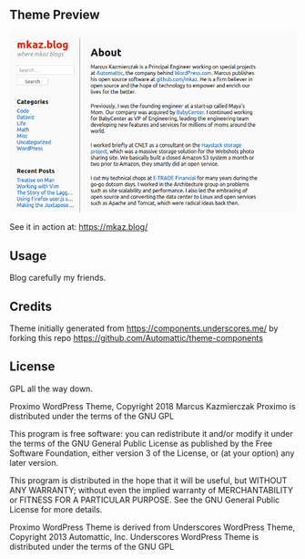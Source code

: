 
## Theme Preview

<img src="screenshot.png" title="Theme Screenshot" width="600"/>

See it in action at: https://mkaz.blog/

## Usage

Blog carefully my friends.

## Credits

Theme initially generated from https://components.underscores.me/ by forking this repo https://github.com/Automattic/theme-components


## License

GPL all the way down.

Proximo WordPress Theme, Copyright 2018 Marcus Kazmierczak
Proximo is distributed under the terms of the GNU GPL

This program is free software: you can redistribute it and/or modify it under the terms of the GNU General Public License as published by the Free Software Foundation, either version 3 of the License, or (at your option) any later version.

This program is distributed in the hope that it will be useful, but WITHOUT ANY WARRANTY; without even the implied warranty of MERCHANTABILITY or FITNESS FOR A PARTICULAR PURPOSE.  See the GNU General Public License for more details.

Proximo WordPress Theme is derived from Underscores WordPress Theme, Copyright 2013 Automattic, Inc.  Underscores WordPress Theme is distributed under the terms of the GNU GPL

